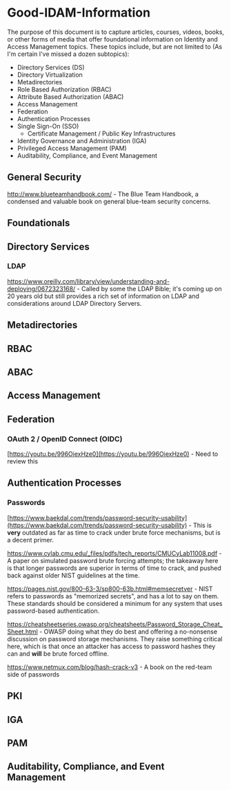 # Good-IDAM-Information

The purpose of this document is to capture articles, courses, videos, books, or other forms of media that offer foundational information on Identity and Access Management topics.  These topics include, but are not limited to (As I'm certain I've missed a dozen subtopics):

* Directory Services (DS)
* Directory Virtualization
* Metadirectories
* Role Based Authorization (RBAC)
* Attribute Based Authorization (ABAC)
* Access Management 
* Federation
* Authentication Processes
* Single Sign-On (SSO)
	* Certificate Management / Public Key Infrastructures
* Identity Governance and Administration (IGA)
* Privileged Access Management (PAM)
* Auditability, Compliance, and Event Management


## General Security

http://www.blueteamhandbook.com/ - The Blue Team Handbook, a condensed and valuable book on general blue-team security concerns.




## Foundationals

## Directory Services

### LDAP

https://www.oreilly.com/library/view/understanding-and-deploying/0672323168/ - Called by some the LDAP Bible; it's coming up on 20 years old but still provides a rich set of information on LDAP and considerations around LDAP Directory Servers.

## Metadirectories

## RBAC

## ABAC

## Access Management

## Federation

### OAuth 2 / OpenID Connect (OIDC)
[https://youtu.be/996OiexHze0](https://youtu.be/996OiexHze0) - Need to review this

## Authentication Processes
### Passwords
[https://www.baekdal.com/trends/password-security-usability](https://www.baekdal.com/trends/password-security-usability) - This is **very** outdated as far as time to crack under brute force mechanisms, but is a decent primer. 

https://www.cylab.cmu.edu/_files/pdfs/tech_reports/CMUCyLab11008.pdf - A paper on simulated password brute forcing attempts; the takeaway here is that longer passwords are superior in terms of time to crack, and pushed back against older NIST guidelines at the time.

https://pages.nist.gov/800-63-3/sp800-63b.html#memsecretver - NIST refers to passwords as "memorized secrets", and has a lot to say on them.  These standards should be considered a minimum for any system that uses password-based authentication.

https://cheatsheetseries.owasp.org/cheatsheets/Password_Storage_Cheat_Sheet.html - OWASP doing what they do best and offering a no-nonsense discussion on password storage mechanisms.  They raise something critical here, which is that once an attacker has access to password hashes they can and **will** be brute forced offline.

https://www.netmux.com/blog/hash-crack-v3 - A book on the red-team side of passwords

## PKI

## IGA

## PAM

## Auditability, Compliance, and Event Management
